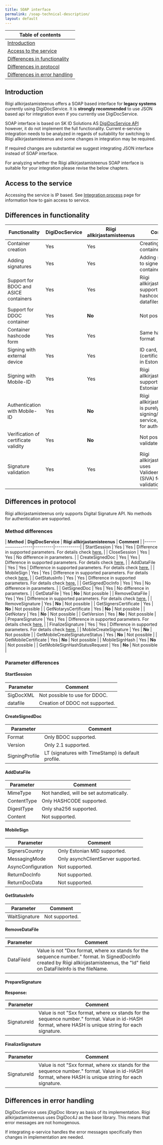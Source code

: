 ```yaml
---
title: SOAP interface
permalink: /soap-technical-description/
layout: default
---
```

| Table of contents |
|-------------------|
|[Introduction](#introduction)|
|[Access to the service](#access-to-the-service)|
|[Differences in functionality](#differences-in-functionality)|
|[Differences in protocol](#differences-in-protocol)|
|[Differences in error handling](#differences-in-error-handling)|

## Introduction

Riigi allkirjastamisteenus offers a SOAP based interface for **legacy systems** currently using DigiDocService. It is **strongly recommended** to use JSON based api for integration even if you currently use DigiDocService.

SOAP interface is based on SK ID Solutions AS [DigiDocService API](http://sk-eid.github.io/dds-documentation/) however, it do not implement the full functionality.
Current e-service integration needs to be analyzed in regards of suitability for switching to Riigi allkirjastamisteenus and some changes in integration may be required.

If required changes are substantial we suggest integrating JSON interface instead of SOAP interface.

For analyzing whether the Riigi allkirjastamisteenus SOAP interface is suitable for your integration please revise the below chapters.

## Access to the service

Accessing the service is IP based. See [Integration process](../integration-process) page for information how to gain access to service.

## Differences in functionality

| **Functionality** | **DigiDocService** | **Riigi allkirjastamisteenus** |  **Comment** | 
|-------------------|--------------------|----------|--------------|
| Container creation | Yes | Yes | Creating new containers |
| Adding signatures | Yes | Yes | Adding signatures to signed containers |
| Support for BDOC and ASICE containers | Yes | Yes | Riigi allkirjastamisteenus supports the hashcode form. No datafiles support. |
| Support for DDOC container | Yes | **No** | Not possible to use |
| Container hashcode form | Yes | Yes | Same hashcode format |
| Signing with external device | Yes | Yes | ID card, e-seal, ... (certificate must be in Estonian TSL) |
| Signing with Mobile-ID | Yes | Yes | Riigi allkirjastamisteenus supports only Estonian Mobile-ID |
| Authentication with Mobile-ID | Yes | **No** | Riigi allkirjastamisteenus is purely signing/container service, use TARA for authentication |
| Verification of certificate validity | Yes | **No** | Not possible to validate |
| Signature validation | Yes | Yes | Riigi allkirjastamisteenus uses Valideerimisteenus (SIVA) for validation |


## Differences in protocol

Riigi allkirjastamisteenus only supports Digital Signature API. No methods for authentication are supported.

### Method differences 

| **Method** | **DigiDocService** | **Riigi allkirjastamisteenus** | **Comment** | 
|--------------------|----------|-------------|
| StartSession | Yes | Yes | Difference in supported parameters. For details check [here.](#startsession) |
| CloseSession | Yes | Yes | No difference in parameters. |
| CreateSignedDoc | Yes | Yes | Difference in supported parameters. For details check [here.](#createsigneddoc) |
| AddDataFile | Yes |  Yes | Difference in supported parameters. For details check [here.](#adddatafile) | 
| MobileSign | Yes |  Yes | Difference in supported parameters. For details check [here.](#mobilesign) |
| GetStatusInfo | Yes |  Yes | Difference in supported parameters. For details check [here.](#getstatusinfo) |
| GetSignedDocInfo | Yes |  Yes | No difference in parameters. |
| GetSignedDoc | Yes | Yes | No difference in parameters. |
| GetDataFile | Yes | **No** | Not possible |
| RemoveDataFile | Yes | Yes | Difference in supported parameters. For details check [here.](#removedatafile) |
| RemoveSignature | Yes | **No** | Not possible |
| GetSignersCertificate | Yes | **No** | Not possible |
| GetNotarysCertificate | Yes | **No** | Not possible |
| GetNotary | Yes |  **No** | Not possible |
| GetVersion | Yes |  **No** | Not possible |
| PrepareSignature | Yes |  Yes | Difference in supported parameters. For details check [here.](#preparesignature) |
| FinalizeSignature | Yes |  Yes | Difference in supported parameters. For details check [here.](#finalizesignature) |
| MobileCreateSignature | Yes | **No** | Not possible |
| GetMobileCreateSignatureStatus | Yes | **No** | Not possible |
| GetMobileCertificate | Yes | **No** | Not possible |
| MobileSignHash | Yes | **No** | Not possible |
| GetMobileSignHashStatusRequest  | Yes | **No** | Not possible |

### Parameter differences

#### **StartSession**

| **Parameter** | **Comment** | 
|---------------|-------------|
| SigDocXML   | Not possible to use for DDOC.  |
| datafile    | Creation of DDOC not supported.  |

#### **CreateSignedDoc**

| **Parameter** | **Comment** | 
|---------------|-------------|
| Format | Only BDOC supported. |
| Version | Only 2.1 supported. |
| SigningProfile | LT (signatures with TimeStamp) is default profile. |

#### **AddDataFile**

| **Parameter** | **Comment** | 
|---------------|-------------|
| MimeType   | Not handled, will be set automatically.  |
| ContentType | Only HASHCODE supported.  |
| DigestType  | Only sha256 supported.  |
| Content | Not supported.  |

#### **MobileSign**

| **Parameter** | **Comment** | 
|---------------|-------------|
| SignersCountry | Only Estonian MID supported.  |
| MessagingMode  | Only asynchClientServer  supported.  |
| AsyncConfiguration | Not supported.  |
| ReturnDocInfo  | Not supported.  |
| ReturnDocData | Not supported.  |

#### **GetStatusInfo**

| **Parameter** | **Comment** | 
|---------------|-------------|
| WaitSignature | Not supported.  |

#### **RemoveDataFile**

| **Parameter** | **Comment** | 
|---------------|-------------|
| DataFileId |  Value is not "Dxx format, where xx stands for the sequence number." format. In SignedDocInfo created by Riigi allkirjastamisteenus, the "Id" field on DataFileInfo is the fileName. |

#### **PrepareSignature**

**Response:**

| **Parameter** | **Comment** | 
|---------------|-------------|
| SignatureId   |  Value is not "Sxx format, where xx stands for the sequence number." format. Value in id-HASH format, where HASH is unique string for each signature. |

#### **FinalizeSignature**

| **Parameter** | **Comment** | 
|---------------|-------------|
| SignatureId   |  Value is not "Sxx format, where xx stands for the sequence number." format. Value in id-HASH format, where HASH is unique string for each signature. |

## Differences in error handling

DigiDocService uses jDigiDoc library as basis of its implementation. Riigi allkirjastamisteenus uses DigiDoc4J as the base library. This means that error messages are not homogenous.

If integrating e-service handles the error messages specifically then changes in implementation are needed.


